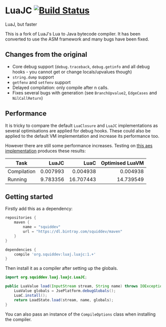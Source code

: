 # LuaJC [![Build Status](https://travis-ci.org/SquidDev/luaj.luajc.svg?branch=master)](https://travis-ci.org/SquidDev/luaj.luajc)
LuaJ, but faster

This is a fork of LuaJ's Lua to Java bytecode compiler. It has been
converted to use the ASM framework and many bugs have been fixed.

## Changes from the original
 - Core debug support (`debug.traceback`, `debug.getinfo` and all debug hooks - you cannot get or change locals/upvalues though)
 - `string.dump` support
 - `getfenv` and `setfenv` support
 - Delayed compilation: only compile after n calls.
 - Fixes several bugs with generation (see `BranchUpvalue2`, `EdgeCases` and `NilCallReturn`) 
 
## Performance
It is tricky to compare the default `LuaClosure` and `LuaJC` implementations as several optimisations are applied for
debug hooks. These could also be applied to the default VM implementation and increase its performance too.

However there are still some performance increases. 
Testing on [this aes implementation](https://github.com/SquidDev-CC/aeslua) produces these results:

Task        | LuaJC    | LuaC      | Optimised LuaVM
------------|---------:|----------:|--------------:
Compilation | 0.007993 |  0.004938 | 0.004938
Running     | 9.783356 | 16.707443 | 14.739549

## Getting started
Firstly add this as a dependency:

```groovy
repositories {
	maven {
		name = "squiddev"
		url = "https://dl.bintray.com/squiddev/maven"
	}
}

dependencies {
	compile 'org.squiddev:luaj.luajc:1.+'
}
```

Then install it as a compiler after setting up the globals.

```java
import org.squiddev.luaj.luajc.LuaJC;

public LuaValue load(InputStream stream, String name) throws IOException {
	LuaValue globals = JsePlatform.debugGlobals();
	LuaC.install();
	return LoadState.load(stream, name, globals);
}
```

You can also pass an instance of the `CompileOptions` class when installing the compiler.
